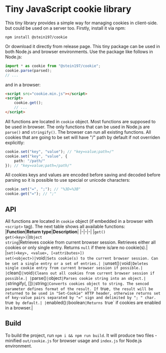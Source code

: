 # Tiny JavaScript cookie library
This tiny library provides a simple way for managing cookies in client-side. but could be used on a server too. Firstly, install it via npm:
```
npm install @stein197/cookie
```
Or download it directly from release page. This tiny package can be used in both Node.js and browser environments. Use the package like follows in Node.js:
```ts
import * as cookie from "@stein197/cookie";
cookie.parse(parsed);
// ...
```
and in a browser:
```html
<script src="cookie.min.js"></script>
<script>
	cookie.get();
	// ...
</script>
```
All functions are located in `cookie` object. Most functions are supposed to be used in browser. The only functions that can be used in Node.js are `parse()` and `stringify()`. The browser can run all existing functions. All cookies that are going to be set will have "/" path by default if not overriden explicitly:
```ts
cookie.set("key", "value"); // "key=value;path=/"
cookie.set("key", "value", {
	path: "/path/"
}); // "key=value;path=/path/"
```
All cookies keys and values are encoded before saving and decoded before parsing so it is possible to use special or unicode characters:
```ts
cookie.set("=", ";"); // "%3D=%3B"
cookie.get("="); // ";"
```

## API
All functions are located in `cookie` object (if embedded in a browser with `<script>` tag). The next table shows all available functions:
|**Function**|**Return type**|**Description**|
|-|-|-|
|`get()`<br/>`get(<key>)`|`Object`<br/>`string`|Retrieves cookie from current browser session. Retrieves either all cookies or only single entry. Returns `null` if there is/are no cookie(s).|
|`set(<key>, <value>, [<attributes>])`<br/>`set(<object>)|`void`|Sets cookie(s) to the current browser session. Can be set a single entry or a set of entries.|
|`unset(<key>)`|`void`|Deletes single cookie entry from current browser session if possible.|
|`clean()`|`void`|Cleans out all cookies from current browser session if possible.|
|`parse(<string>)`|`object`|Parses cookie string into an object.|
|`stringify(<data>, [<asHeader>])`|`string`|Converts cookies object to string. The sencod parameter defines format of the result. If `true`, the result will be returned to be used in "Set-Cookie" HTTP header, otherwise returns set of key-value pairs separated by "=" sign and delimited by "; " char. `true` by default.|
|`enabled()`|`boolean`|Returns `true` if cookies are enabled in a browser.|

## Build
To build the project, run `npm i && npm run build`. It will produce two files - minified `out/cookie.js` for browser usage and `index.js` for Node.js environment.
